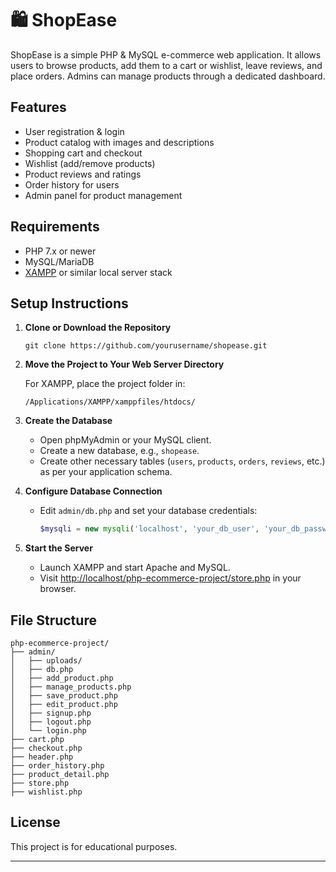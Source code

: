 # 🛍️ ShopEase

ShopEase is a simple PHP & MySQL e-commerce web application. It allows users to browse products, add them to a cart or wishlist, leave reviews, and place orders. Admins can manage products through a dedicated dashboard.

## Features

- User registration & login
- Product catalog with images and descriptions
- Shopping cart and checkout
- Wishlist (add/remove products)
- Product reviews and ratings
- Order history for users
- Admin panel for product management

## Requirements

- PHP 7.x or newer
- MySQL/MariaDB
- [XAMPP](https://www.apachefriends.org/index.html) or similar local server stack

## Setup Instructions

1. **Clone or Download the Repository**

   ```
   git clone https://github.com/yourusername/shopease.git
   ```

2. **Move the Project to Your Web Server Directory**

   For XAMPP, place the project folder in:
   ```
   /Applications/XAMPP/xamppfiles/htdocs/
   ```

3. **Create the Database**

   - Open phpMyAdmin or your MySQL client.
   - Create a new database, e.g., `shopease`.
   - Create other necessary tables (`users`, `products`, `orders`, `reviews`, etc.) as per your application schema.

4. **Configure Database Connection**

   - Edit `admin/db.php` and set your database credentials:

     ```php
     $mysqli = new mysqli('localhost', 'your_db_user', 'your_db_password', 'shopease');
     ```

5. **Start the Server**

   - Launch XAMPP and start Apache and MySQL.
   - Visit [http://localhost/php-ecommerce-project/store.php](http://localhost/php-ecommerce-project/store.php) in your browser.

## File Structure

```
php-ecommerce-project/
├── admin/
│   ├── uploads/
│   ├── db.php
│   ├── add_product.php
│   ├── manage_products.php
│   ├── save_product.php
│   ├── edit_product.php
│   ├── signup.php
│   ├── logout.php
│   └── login.php
├── cart.php
├── checkout.php
├── header.php
├── order_history.php
├── product_detail.php
├── store.php
├── wishlist.php

```


## License

This project is for educational purposes.

---

